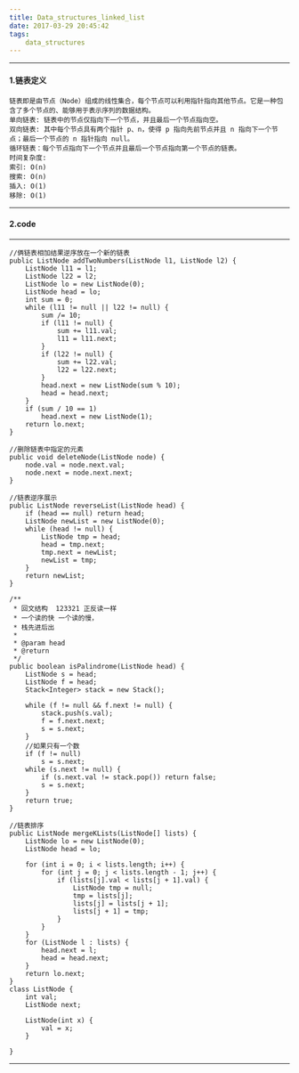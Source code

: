 ```yaml
---
title: Data_structures_linked_list
date: 2017-03-29 20:45:42
tags:
    data_structures
---
```


---
#### 1.链表定义

    链表即是由节点（Node）组成的线性集合，每个节点可以利用指针指向其他节点。它是一种包含了多个节点的、能够用于表示序列的数据结构。
    单向链表: 链表中的节点仅指向下一个节点，并且最后一个节点指向空。
    双向链表: 其中每个节点具有两个指针 p、n，使得 p 指向先前节点并且 n 指向下一个节点；最后一个节点的 n 指针指向 null。
    循环链表：每个节点指向下一个节点并且最后一个节点指向第一个节点的链表。
    时间复杂度:
    索引: O(n)
    搜索: O(n)
    插入: O(1)
    移除: O(1)

---

#### 2.code

---


    //俩链表相加结果逆序放在一个新的链表
    public ListNode addTwoNumbers(ListNode l1, ListNode l2) {
        ListNode l11 = l1;
        ListNode l22 = l2;
        ListNode lo = new ListNode(0);
        ListNode head = lo;
        int sum = 0;
        while (l11 != null || l22 != null) {
            sum /= 10;
            if (l11 != null) {
                sum += l11.val;
                l11 = l11.next;
            }
            if (l22 != null) {
                sum += l22.val;
                l22 = l22.next;
            }
            head.next = new ListNode(sum % 10);
            head = head.next;
        }
        if (sum / 10 == 1)
            head.next = new ListNode(1);
        return lo.next;
    }

    //删除链表中指定的元素
    public void deleteNode(ListNode node) {
        node.val = node.next.val;
        node.next = node.next.next;
    }

    //链表逆序展示
    public ListNode reverseList(ListNode head) {
        if (head == null) return head;
        ListNode newList = new ListNode(0);
        while (head != null) {
            ListNode tmp = head;
            head = tmp.next;
            tmp.next = newList;
            newList = tmp;
        }
        return newList;
    }

    /**
     * 回文结构  123321 正反读一样
     * 一个读的快 一个读的慢，
     * 栈先进后出
     *
     * @param head
     * @return
     */
    public boolean isPalindrome(ListNode head) {
        ListNode s = head;
        ListNode f = head;
        Stack<Integer> stack = new Stack();

        while (f != null && f.next != null) {
            stack.push(s.val);
            f = f.next.next;
            s = s.next;
        }
        //如果只有一个数
        if (f != null)
            s = s.next;
        while (s.next != null) {
            if (s.next.val != stack.pop()) return false;
            s = s.next;
        }
        return true;
    }

    //链表排序
    public ListNode mergeKLists(ListNode[] lists) {
        ListNode lo = new ListNode(0);
        ListNode head = lo;

        for (int i = 0; i < lists.length; i++) {
            for (int j = 0; j < lists.length - 1; j++) {
                if (lists[j].val < lists[j + 1].val) {
                    ListNode tmp = null;
                    tmp = lists[j];
                    lists[j] = lists[j + 1];
                    lists[j + 1] = tmp;
                }
            }
        }
        for (ListNode l : lists) {
            head.next = l;
            head = head.next;
        }
        return lo.next;
    }
    class ListNode {
        int val;
        ListNode next;

        ListNode(int x) {
            val = x;
        }

    }


---

